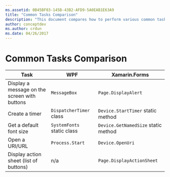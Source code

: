 ```yaml
---
ms.assetid: 0B45BF03-145B-43B2-AFD9-5A0EAB1E63A9
title: "Common Tasks Comparison"
description: "This document compares how to perform various common tasks on WPF and Xamarin.Forms. It looks at buttons, timers, font sizes, opening a URI, and displaying an action sheet."
author: conceptdev
ms.author: crdun
ms.date: 04/26/2017
---
```


# Common Tasks Comparison

| Task | WPF | Xamarin.Forms |
|--- |--- |--- |
|Display a message on the screen with buttons|`MessageBox`|`Page.DisplayAlert`|
|Create a timer|`DispatcherTimer` class|`Device.StartTimer` static method|
|Get a default font size|`SystemFonts` static class|`Device.GetNamedSize` static method|
|Open a URI/URL|`Process.Start`|`Device.OpenUri`|
|Display action sheet (list of buttons)|n/a|`Page.DisplayActionSheet`|
